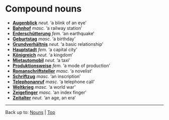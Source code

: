 # Compound nouns

- **[Augenblick](a/au/Augenblick.md)** *neut.* ‘a blink of an eye’
- **[Bahnhof](b/ba/Bahnhof.md)** *masc.* ‘a railway station’
- **[Erderschütterung](e/er/Erderschuetterung.md)** *fem.* ‘an earthquake‘
- **[Geburtstag](g/ge/Geburtstag.md)** *masc.* ‘a birthday’
- **[Grundverhältnis](g/gr/Grundverhaeltnis.md)** *neut.* ‘a basic relationship’
- **[Hauptstadt](h/ha/Hauptstadt.md)** *fem.* ‘a capital city’
- **[Königreich](k/koe/Koenigreich.md)** *neut.* ‘a kingdom’
- **[Mietautomobil](m/mi/Mietautomobil.md)** *neut.* ‘a taxi’
- **[Produktionsweise](p/pr/Produktionsweise.md)** *fem.* ‘a mode of production’
- **[Romanschriftsteller](r/ro/Romanschriftsteller.md)** *masc.* ‘a novelist’
- **[Schriftzug](s/sc/Schriftzug.md)** *masc.* ‘an inscription’
- **[Telephonanruf](t/te/Telephonanruf.md)** *masc.* ‘a telephone call’
- **[Weltkrieg](w/we/Weltkrieg.md)** *masc.* ‘a world war’
- **[Zeigefinger](z/ze/Zeigefinger.md)** *masc.* ‘an index finger’
- **[Zeitalter](z/ze/Zeitalter.md)** *neut.* ‘an age, an era’

----

Back up to: [Nouns](index.md) | [Top](../index.md)
